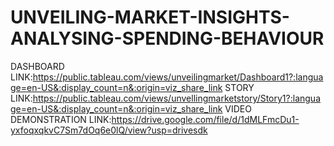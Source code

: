 # UNVEILING-MARKET-INSIGHTS-ANALYSING-SPENDING-BEHAVIOUR


DASHBOARD LINK:https://public.tableau.com/views/unveilingmarket/Dashboard1?:language=en-US&:display_count=n&:origin=viz_share_link
STORY LINK:https://public.tableau.com/views/unvellingmarketstory/Story1?:language=en-US&:display_count=n&:origin=viz_share_link
VIDEO DEMONSTRATION LINK:https://drive.google.com/file/d/1dMLFmcDu1-yxfoqxqkvC7Sm7dOq6e0lQ/view?usp=drivesdk

